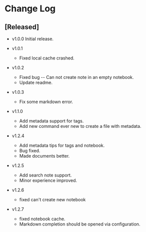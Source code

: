 # Change Log

## [Released]
- v1.0.0 Initial release.

- v1.0.1
    - Fixed local cache crashed.

- v1.0.2
    - Fixed bug -- Can not create note in an empty notebook.
    - Update readme.

- v1.0.3
    - Fix some markdown error.

- v1.1.0
    - Add metadata support for tags.
    - Add new command ever new to create a file with metadata.

- v1.2.4
    - Add metadata tips for tags and notebook.
    - Bug fixed.
    - Made documents better.

- v1.2.5
    - Add search note support.
    - Minor experience improved.

- v1.2.6
    - fixed can't create new notebook

- v1.2.7
    - fixed notebook cache.
    - Markdown completion should be opened via configuration.
